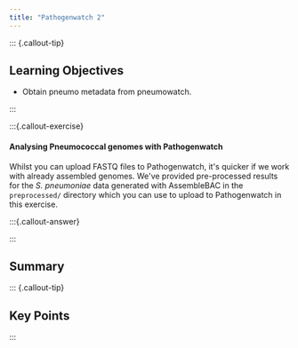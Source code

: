 ```yaml
---
title: "Pathogenwatch 2"
---
```


::: {.callout-tip}
## Learning Objectives

- Obtain pneumo metadata from pneumowatch.

:::

:::{.callout-exercise}
#### Analysing Pneumococcal genomes with Pathogenwatch

Whilst you can upload FASTQ files to Pathogenwatch, it's quicker if we work with already assembled genomes.  We've provided pre-processed results for the _S. pneumoniae_ data generated with AssembleBAC in the `preprocessed/` directory which you can use to upload to Pathogenwatch in this exercise.

:::{.callout-answer}


:::



## Summary

::: {.callout-tip}
## Key Points

:::